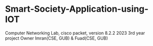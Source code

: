 # Smart-Society-Application-using-IOT
Computer Networking Lab, cisco packet, version 8.2.2 2023
3rd year project
Owner Imran(CSE, GUB) & Fuad(CSE, GUB)
